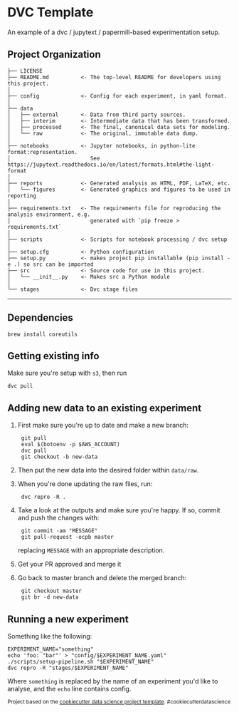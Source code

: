 DVC Template
============

An example of a dvc / jupytext / papermill-based experimentation setup.

Project Organization
------------

    ├── LICENSE
    ├── README.md          <- The top-level README for developers using this project.
    │
    ├── config             <- Config for each experiment, in yaml format.
    │
    ├── data
    │   ├── external       <- Data from third party sources.
    │   ├── interim        <- Intermediate data that has been transformed.
    │   ├── processed      <- The final, canonical data sets for modeling.
    │   └── raw            <- The original, immutable data dump.
    │
    ├── notebooks          <- Jupyter notebooks, in python-lite format:representation.
    │                         See https://jupytext.readthedocs.io/en/latest/formats.html#the-light-format
    │
    ├── reports            <- Generated analysis as HTML, PDF, LaTeX, etc.
    │   └── figures        <- Generated graphics and figures to be used in reporting
    │
    ├── requirements.txt   <- The requirements file for reproducing the analysis environment, e.g.
    │                         generated with `pip freeze > requirements.txt`
    │
    ├── scripts            <- Scripts for notebook processing / dvc setup
    │
    ├── setup.cfg          <- Python configuration
    ├── setup.py           <- makes project pip installable (pip install -e .) so src can be imported
    ├── src                <- Source code for use in this project.
    │   └── __init__.py    <- Makes src a Python module
    │
    └── stages             <- Dvc stage files


--------

## Dependencies

    brew install coreutils

## Getting existing info

Make sure you're setup with `s3`, then run

    dvc pull

## Adding new data to an existing experiment

1. First make sure you're up to date and make a new branch:

        git pull
        eval $(botoenv -p $AWS_ACCOUNT)
        dvc pull
        git checkout -b new-data

1. Then put the new data into the desired folder within `data/raw`.
1. When you're done updating the raw files, run:

        dvc repro -R .

1. Take a look at the outputs and make sure you're happy.  If so, commit and
   push the changes with:

        git commit -am "MESSAGE"
        git pull-request -ocpb master 

   replacing `MESSAGE` with an appropriate description.
1. Get your PR approved and merge it
1. Go back to master branch and delete the merged branch:

        git checkout master
        git br -d new-data


## Running a new experiment
Something like the following:

    EXPERIMENT_NAME="something"
    echo 'foo: "bar"' > "config/$EXPERIMENT_NAME.yaml"
    ./scripts/setup-pipeline.sh "$EXPERIMENT_NAME"
    dvc repro -R "stages/$EXPERIMENT_NAME"

Where `something` is replaced by the name of an experiment you'd like to
analyse, and the `echo` line contains config.

<p><small>Project based on the <a target="_blank" href="https://drivendata.github.io/cookiecutter-data-science/">cookiecutter data science project template</a>. #cookiecutterdatascience</small></p>
